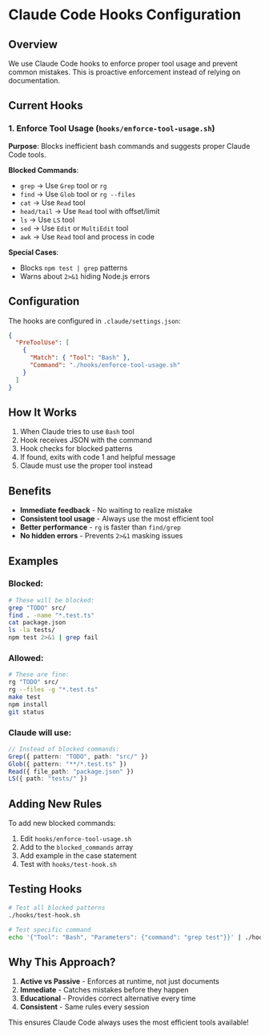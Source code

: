 # Claude Code Hooks Configuration

## Overview

We use Claude Code hooks to enforce proper tool usage and prevent common mistakes. This is proactive enforcement instead of relying on documentation.

## Current Hooks

### 1. Enforce Tool Usage (`hooks/enforce-tool-usage.sh`)

**Purpose**: Blocks inefficient bash commands and suggests proper Claude Code tools.

**Blocked Commands**:
- `grep` → Use `Grep` tool or `rg`
- `find` → Use `Glob` tool or `rg --files`
- `cat` → Use `Read` tool
- `head/tail` → Use `Read` tool with offset/limit
- `ls` → Use `LS` tool
- `sed` → Use `Edit` or `MultiEdit` tool
- `awk` → Use `Read` tool and process in code

**Special Cases**:
- Blocks `npm test | grep` patterns
- Warns about `2>&1` hiding Node.js errors

## Configuration

The hooks are configured in `.claude/settings.json`:

```json
{
  "PreToolUse": [
    {
      "Match": { "Tool": "Bash" },
      "Command": "./hooks/enforce-tool-usage.sh"
    }
  ]
}
```

## How It Works

1. When Claude tries to use `Bash` tool
2. Hook receives JSON with the command
3. Hook checks for blocked patterns
4. If found, exits with code 1 and helpful message
5. Claude must use the proper tool instead

## Benefits

- **Immediate feedback** - No waiting to realize mistake
- **Consistent tool usage** - Always use the most efficient tool
- **Better performance** - `rg` is faster than `find/grep`
- **No hidden errors** - Prevents `2>&1` masking issues

## Examples

### Blocked:
```bash
# These will be blocked:
grep "TODO" src/
find . -name "*.test.ts"
cat package.json
ls -la tests/
npm test 2>&1 | grep fail
```

### Allowed:
```bash
# These are fine:
rg "TODO" src/
rg --files -g "*.test.ts"
make test
npm install
git status
```

### Claude will use:
```typescript
// Instead of blocked commands:
Grep({ pattern: "TODO", path: "src/" })
Glob({ pattern: "**/*.test.ts" })
Read({ file_path: "package.json" })
LS({ path: "tests/" })
```

## Adding New Rules

To add new blocked commands:

1. Edit `hooks/enforce-tool-usage.sh`
2. Add to the `blocked_commands` array
3. Add example in the case statement
4. Test with `hooks/test-hook.sh`

## Testing Hooks

```bash
# Test all blocked patterns
./hooks/test-hook.sh

# Test specific command
echo '{"Tool": "Bash", "Parameters": {"command": "grep test"}}' | ./hooks/enforce-tool-usage.sh
```

## Why This Approach?

1. **Active vs Passive** - Enforces at runtime, not just documents
2. **Immediate** - Catches mistakes before they happen
3. **Educational** - Provides correct alternative every time
4. **Consistent** - Same rules every session

This ensures Claude Code always uses the most efficient tools available!
